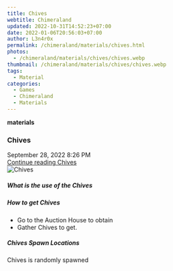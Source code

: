 ```yaml
---
title: Chives
webtitle: Chimeraland
updated: 2022-10-31T14:52:23+07:00
date: 2022-01-06T20:56:03+07:00
author: L3n4r0x
permalink: /chimeraland/materials/chives.html
photos:
  - /chimeraland/materials/chives/chives.webp
thumbnail: /chimeraland/materials/chives/chives.webp
tags:
  - Material
categories:
  - Games
  - Chimeraland
  - Materials
---
```


<section id="bootstrap-wrapper"><link rel="stylesheet" href="https://cdn.statically.io/gh/dimaslanjaka/Web-Manajemen/40ac3225/css/bootstrap-4.5-wrapper.css"/><div class="row g-0 border rounded overflow-hidden flex-md-row mb-4 shadow-sm position-relative"><div class="col p-4 d-flex flex-column position-static"><strong class="d-inline-block mb-2 text-success">materials</strong><h3 class="mb-0">Chives</h3><div class="mb-1 text-muted">September 28, 2022 8:26 PM</div><a href="#" class="stretched-link d-none">Continue reading Chives</a></div><div class="col-auto d-none d-lg-block"><img src="/chimeraland/materials/chives/chives.webp" alt="Chives"/></div></div><div class="row"><div class="col-lg-6 col-12 mb-2"><div class="card"><div class="card-body"><h5 class="card-title">What is the use of the Chives</h5><div class="card-text"><ul></ul></div></div></div></div><div class="col-lg-6 col-12 mb-2"><div class="card"><div class="card-body"><h5 class="card-title">How to get Chives</h5><div class="card-text"><ul><li>Go to the Auction House to obtain</li><li>Gather Chives to get.</li></ul></div></div></div></div><div class="col-12 mb-2"><h5>Chives Spawn Locations</h5><p>Chives is randomly spawned</p></div></div></section>